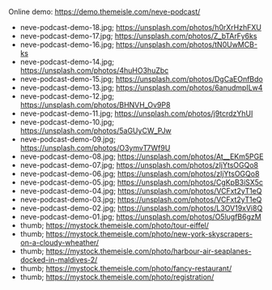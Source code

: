 Online demo: https://demo.themeisle.com/neve-podcast/


- neve-podcast-demo-18.jpg;	https://unsplash.com/photos/h0rXrHzhFXU
- neve-podcast-demo-17.jpg;	https://unsplash.com/photos/Z_bTArFy6ks
- neve-podcast-demo-16.jpg;	https://unsplash.com/photos/tN0UwMCB-ks
- neve-podcast-demo-14.jpg;	https://unsplash.com/photos/4huHO3huZbc
- neve-podcast-demo-15.jpg;	https://unsplash.com/photos/DgCaEOnfBdo
- neve-podcast-demo-13.jpg;	https://unsplash.com/photos/6anudmpILw4
- neve-podcast-demo-12.jpg;	https://unsplash.com/photos/BHNVH_Ov9P8
- neve-podcast-demo-11.jpg;	https://unsplash.com/photos/j9tcrdzYhUI
- neve-podcast-demo-10.jpg;	https://unsplash.com/photos/5aGUyCW_PJw
- neve-podcast-demo-09.jpg;	https://unsplash.com/photos/O3ymvT7Wf9U
- neve-podcast-demo-08.jpg;	https://unsplash.com/photos/At__EKm5PGE
- neve-podcast-demo-07.jpg;	https://unsplash.com/photos/zIjYtsOGQo8
- neve-podcast-demo-06.jpg;	https://unsplash.com/photos/zIjYtsOGQo8
- neve-podcast-demo-05.jpg;	https://unsplash.com/photos/CgKpB3iSX5c
- neve-podcast-demo-04.jpg;	https://unsplash.com/photos/VCFxt2yT1eQ
- neve-podcast-demo-03.jpg;	https://unsplash.com/photos/VCFxt2yT1eQ
- neve-podcast-demo-02.jpg;	https://unsplash.com/photos/L3OV19xVi8Q
- neve-podcast-demo-01.jpg;	https://unsplash.com/photos/O5lugfB6gzM
- thumb;	https://mystock.themeisle.com/photo/tour-eiffel/
- thumb;	https://mystock.themeisle.com/photo/new-york-skyscrapers-on-a-cloudy-wheather/
- thumb;	https://mystock.themeisle.com/photo/harbour-air-seaplanes-docked-in-maldives-2/
- thumb;	https://mystock.themeisle.com/photo/fancy-restaurant/
- thumb;	https://mystock.themeisle.com/photo/registration/